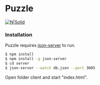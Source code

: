 # Puzzle

[![N|Solid](https://nyblecraft.com/images/logo_black.svg)](https://nyblecraft.com/images/logo_black.svg)

### Installation

Puzzle requires [json-server](https://github.com/typicode/json-server) to run.

```sh
$ npm install
$ npm install -g json-server
$ cd server
$ json-server --watch db.json --port 3005
```
Open folder client and start "index.html".